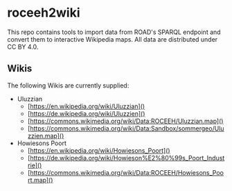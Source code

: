 # roceeh2wiki
This repo contains tools to import data from ROAD's SPARQL endpoint and convert them to interactive Wikipedia maps. All data are distributed under CC BY 4.0.

## Wikis
The following Wikis are currently supplied:
* Uluzzian
	* [https://en.wikipedia.org/wiki/Uluzzian]()
	* [https://de.wikipedia.org/wiki/Uluzzien]()
	* [https://commons.wikimedia.org/wiki/Data:ROCEEH/Uluzzian.map]()
	* [https://commons.wikimedia.org/wiki/Data:Sandbox/sommergeo/Uluzzien.map]()
* Howiesons Poort
	* [https://en.wikipedia.org/wiki/Howiesons_Poort]()
	* [https://de.wikipedia.org/wiki/Howieson%E2%80%99s_Poort_Industrie]()
	* [https://commons.wikimedia.org/wiki/Data:ROCEEH/Howiesons_Poort.map]()
